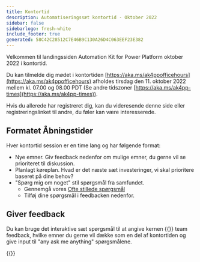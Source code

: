 ```yaml
---
title: Kontortid
description: Automatiseringssæt kontortid - Oktober 2022
sidebar: false
sidebarlogo: fresh-white
include_footer: true
generated: 58C42C28512C7E46B9C130A26D4C063EEF23E382
---
```


Velkommen til landingssiden Automation Kit for Power Platform oktober 2022 i kontortid.

Du kan tilmelde dig mødet i kontortiden [https://aka.ms/ak4ppofficehours](https://aka.ms/ak4ppofficehours) afholdes tirsdag den 11. oktober 2022 mellem kl. 07.00 og 08.00 PDT (Se andre tidszoner [https://aka.ms/ak4pp-times](https://aka.ms/ak4pp-times)).

Hvis du allerede har registreret dig, kan du videresende denne side eller registreringslinket til andre, du føler kan være interesserede.

## Formatet Åbningstider

Hver kontortid session er en time lang og har følgende format:

- Nye emner. Giv feedback nedenfor om mulige emner, du gerne vil se prioriteret til diskussion.
- Planlagt køreplan. Hvad er det næste sæt investeringer, vi skal prioritere baseret på dine behov?
- "Spørg mig om noget" stil spørgsmål fra samfundet.
    - Gennemgå vores [Ofte stillede spørgsmål](/da/frequently-asked-questions)
    - Tilføj dine spørgsmål i feedbacken nedenfor.

## Giver feedback

Du kan bruge det interaktive sæt spørgsmål til at angive kernen {{<product-name>}} team feedback, hvilke emner du gerne vil dække som en del af kontortiden og give input til "any ask me anything" spørgsmålene.

{{<questions name="/office-hours/october-2022.json" completed="Thank you for completing feedback" showNavigationButtons=false >}}

